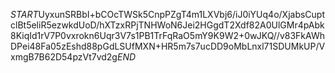 $START$UyxunSRBbI+bCOcTWSk5CnpPZgT4m1LXVbj6/iJ0iYUq4o/XjabsCuptclBt5eliR5ezwkdUoD/hXTzxRPjTNHWoN6Jei2HGgdT2Xdf82A0UlGMr4pAbk8KiqId1rV7P0vxrokn6Uqr3V7s1PB1TrFqRaO5mY9K9W2+0wJKQ//v83FkAWhDPei48Fa05zEshd88pGdLSUfMXN+HR5m7s7ucDD9oMbLnxl71SDUMkUP/VxmgB7B62D54pzVt7vd2g$END$